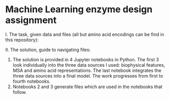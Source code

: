 # Machine Learning enzyme design assignment

I. The task, given data and files (all but amino acid encodings can be find in this repository):



II. The solution, guide to navigating files:

1) The solution is provided in 4 Jupyter notebooks in Python. The first 3 look individually into the three data sources I used: biophysical features, MSA and amino acid representations. The last notebook integrates the three data sources into a final model. The work progresses from first to fourth notebooks.
2) Notebooks 2 and 3 generate files which are used in the notebooks that follow. 
